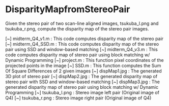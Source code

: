 # DisparityMapfromStereoPair
Given the stereo pair of two scan-line aligned images, tsukuba_l.png and tsukuba_r.png, compute the disparity map of the stereo pair images.

[~] midterm_Q4_v1.m		  : This code computes disparity map of the stereo pair
[~] midterm_Q4_SSD.m		: This code computes disparity map of the stereo pair using SSD and window-based matching
[~] midterm_Q4_v3.m		  : This code computes disparity map of stereo pair using block matching w/ Dynamic Programming
[~] project.m			      : This function pixel coordinates of the projected points in the image
[~] SSD.m			          : This function computes the Sum Of Square Differences of 2 given images
[~] dispMap1.jpg		    : The generated 3D plot of stereo pair 
[~] dispMap2.jpg		    : The generated disparity map of stereo pair with SSD and window-based matching
[~] dispMap3.jpg		    : The generated disparity map of stereo pair using block matching w/ Dynamic Programming
[~] tsukuba_l.png		    : Stereo image left pair (Original image of Q4)
[~] tsukuba_r.png		    : Stereo image right pair (Original image of Q4)
